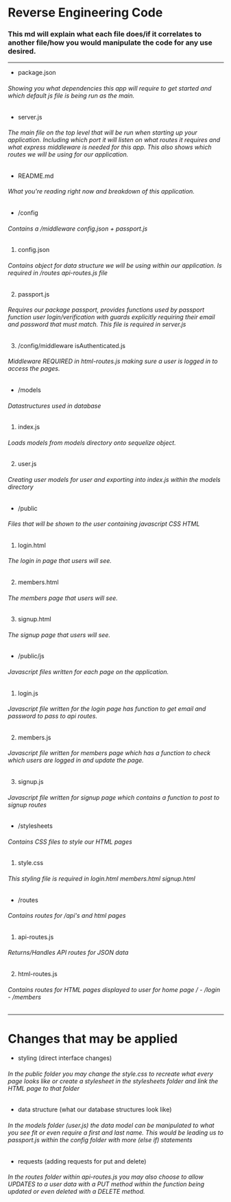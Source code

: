 # Reverse Engineering Code

### This md will explain what each file does/if it correlates to another file/how you would manipulate the code for any use desired.
--- 
- package.json
###### Showing you what dependencies this app will require to get started and which default js file is being run as the main.
- server.js
###### The main file on the top level that will be run when starting up your application. Including which port it will listen on what routes it requires and what express middleware is needed for this app. This also shows which routes we will be using for our application.
- README.md
###### What you're reading right now and breakdown of this application.
- /config
###### Contains a /middleware config.json + passport.js
1. config.json
###### Contains object for data structure we will be using within our application. Is required in /routes api-routes.js file
2. passport.js
###### Requires our package passport, provides functions used by passport function user login/verification with guards explicitly requiring their email and password that must match. This file is required in server.js 
3. /config/middleware isAuthenticated.js
###### Middleware REQUIRED in html-routes.js making sure a user is logged in to access the pages.
- /models
###### Datastructures used in database
1. index.js
###### Loads models from models directory onto sequelize object.
2. user.js
###### Creating user models for user and exporting into index.js within the models directory
- /public
###### Files that will be shown to the user containing javascript CSS HTML
1. login.html
###### The login in page that users will see.
2. members.html
###### The members page that users will see.
3. signup.html
###### The signup page that users will see.
- /public/js
###### Javascript files written for each page on the application.
1. login.js
###### Javascript file written for the login page has function to get email and password to pass to api routes.
2. members.js
###### Javascript file written for members page which has a function to check which users are logged in and update the page.
3. signup.js
###### Javascript file written for signup page which contains a function to post to signup routes
- /stylesheets
###### Contains CSS files to style our HTML pages
1. style.css
###### This styling file is required in login.html members.html signup.html
- /routes
###### Contains routes for /api's and html pages
1. api-routes.js
###### Returns/Handles API routes for JSON data
2. html-routes.js
###### Contains routes for HTML pages displayed to user for home page / - /login - /members
---

# Changes that may be applied
- styling (direct interface changes)
###### In the public folder you may change the style.css to recreate what every page looks like or create a stylesheet in the stylesheets folder and link the HTML page to that folder
- data structure (what our database structures look like)
###### In the models folder (user.js) the data model can be manipulated to what you see fit or even require a first and last name. This would be leading us to passport.js within the config folder with more (else if) statements
- requests (adding requests for put and delete)
###### In the routes folder within api-routes.js you may also choose to allow UPDATES to a user data with a PUT method within the function being updated or even deleted with a DELETE method.
